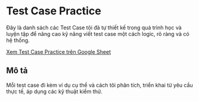 # Test Case Practice

Đây là danh sách các Test Case tôi đã tự thiết kế trong quá trình học và luyện tập để nâng cao kỹ năng viết test case một cách logic, rõ ràng và có hệ thống.

[Xem Test Case Practice trên Google Sheet](https://docs.google.com/spreadsheets/d/11r3_HRhuoND68AsybuVJVstJNQvLgx_XiIHPvhw7sKU/edit?gid=1373747513#gid=1373747513)

## Mô tả
Mỗi test case đi kèm ví dụ cụ thể và cách tôi phân tích, triển khai từ yêu cầu thực tế, áp dụng các kỹ thuật kiểm thử.
